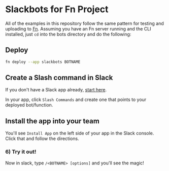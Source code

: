 # Slackbots for Fn Project

All of the examples in this repository follow the same pattern for testing and uploading to [Fn](https://fnproject.io). Assuming
you have an Fn server running and the CLI installed, just `cd`
into the bots directory and do the following:

## Deploy

```sh
fn deploy --app slackbots BOTNAME
```

## Create a Slash command in Slack

If you don't have a Slack app already, [start here](https://api.slack.com/apps).

In your app, click `Slash Commands` and create one that points to your deployed bot/function.

## Install the app into your team

You'll see `Install App` on the left side of your app in the Slack console. Click that and follow the directions.

### 6) Try it out!

Now in slack, type `/<BOTNAME> [options]` and you'll see the magic!
